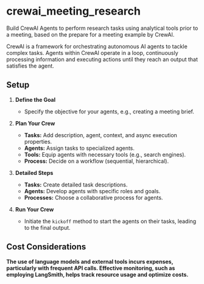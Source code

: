 # crewai_meeting_research
Build CrewAI Agents to perform research tasks using analytical tools prior to a meeting, based on the prepare for a meeting example by CrewAI.

CrewAI is a framework for orchestrating autonomous AI agents to tackle complex tasks. Agents within CrewAI operate in a loop, continuously processing information and executing actions until they reach an output that satisfies the agent. 

## Setup

1. **Define the Goal**
    - Specify the objective for your agents, e.g., creating a meeting brief.

2. **Plan Your Crew**
    - **Tasks:** Add description, agent, context, and async execution properties.
    - **Agents:** Assign tasks to specialized agents.
    - **Tools:** Equip agents with necessary tools (e.g., search engines).
    - **Process:** Decide on a workflow (sequential, hierarchical).

3. **Detailed Steps**
    - **Tasks:** Create detailed task descriptions.
    - **Agents:** Develop agents with specific roles and goals.
    - **Processes:** Choose a collaborative process for agents.

4. **Run Your Crew**
    - Initiate the `kickoff` method to start the agents on their tasks, leading to the final output.

## Cost Considerations
**The use of language models and external tools incurs expenses, particularly with frequent API calls. Effective monitoring, such as employing LangSmith, helps track resource usage and optimize costs.**
